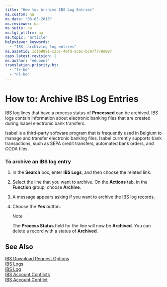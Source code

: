 ```yaml
---
title: "How to: Archive IBS Log Entries"
ms.custom: na
ms.date: "06-05-2016"
ms.reviewer: na
ms.suite: na
ms.tgt_pltfrm: na
ms.topic: "article"
helpviewer_keywords: 
  - "IBS, archiving log entries"
ms.assetid: 1c169891-c2bc-4efd-ac6c-bc97f778e907
caps.latest.revision: 2
ms.author: "edupont"
translation.priority.ht: 
  - "fr-be"
  - "nl-be"
---
```

# How to: Archive IBS Log Entries
IBS log lines that have a process status of **Processed** can be archived. IBS logs contain information about electronic banking files that are created during Isabel electronic bank transfers.  
  
 Isabel is a third\-party software program that is frequently used in Belgium to manage and transfer electronic banking files. Isabel currently supports bank transactions, such as SEPA credit transfers, automated bank orders, and CODA files.  
  
### To archive an IBS log entry  
  
1.  In the **Search** box, enter **IBS Logs**, and then choose the related link.  
  
2.  Select the line that you want to archive. On the **Actions** tab, in the **Function** group, choose **Archive**.  
  
3.  A message appears asking if you want to archive the IBS log records.  
  
4.  Choose the **Yes** button.  
  
    > [!NOTE]  
    >  The **Process Status** field for the line will now be **Archived**. You can delete a record with a status of **Archived**.  
  
## See Also  
 [IBS Download Request Options](../../LocalFunctionalityForMicrosoftDynamicsNav2016/Belgium/-$-n_2000012-ibs-download-request-options-$-.md)   
 [IBS Logs](../../LocalFunctionalityForMicrosoftDynamicsNav2016/Belgium/-$-n_2000010-ibs-logs-$-.md)   
 [IBS Log](../../LocalFunctionalityForMicrosoftDynamicsNav2016/Belgium/-$-t_2000010-ibs-log-$-.md)   
 [IBS Account Conflicts](../../LocalFunctionalityForMicrosoftDynamicsNav2016/Belgium/-$-n_2000011-ibs-account-conflicts-$-.md)   
 [IBS Account Conflict](../../LocalFunctionalityForMicrosoftDynamicsNav2016/Belgium/-$-t_2000013-ibs-account-conflict-$-.md)